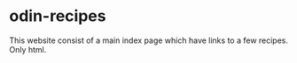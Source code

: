 # odin-recipes
This website consist of a main index page which have links to a few recipes.
Only html.